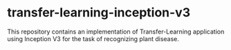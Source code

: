 # transfer-learning-inception-v3

This repository contains an implementation of Transfer-Learning application using Inception V3 for the task of recognizing plant disease.
